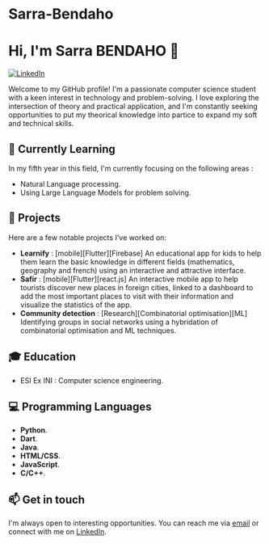 # Sarra-Bendaho
# Hi, I'm Sarra BENDAHO 👋

[![LinkedIn](https://img.shields.io/badge/-LinkedIn-blue?style=flat&logo=linkedin&logoColor=white)](https://www.linkedin.com/in/sarra-bendaho-201219213)

Welcome to my GitHub profile! I'm a passionate computer science student with a keen interest in technology and problem-solving. I love exploring the intersection of theory and practical application, and I'm constantly seeking opportunities to put my theorical knowledge into partice to expand my soft and technical skills.

## 🌱 Currently Learning
In my fifth year in this field, I'm currently focusing on the following areas :
- Natural Language processing.
- Using Large Language Models for problem solving.

## 🚀 Projects
Here are a few notable projects I've worked on:
- **Learnify** : [mobile][Flutter][Firebase] 
An educational app for kids to help them learn the basic knowledge in different fields (mathematics, geography and french) using an interactive and attractive interface. 
- **Safir** : [mobile][Flutter][react.js] An interactive mobile app to help tourists discover new places in foreign cities, linked to a dashboard to add the most important places to visit with their information and visualize the statistics of the app.
- **Community detection** : [Research][Combinatorial optimisation][ML] Identifying groups in social networks using a hybridation of combinatorial optimisation and ML techniques.

## 🎓 Education
- ESI Ex INI : Computer science engineering.

## 💻 Programming Languages
- **Python**.
- **Dart**.
- **Java**.
- **HTML/CSS**.
- **JavaScript**.
- **C/C++**.




## 📫 Get in touch
I'm always open to interesting opportunities. You can reach me via [email](mailto:js_bendaho@esi.dz) or connect with me on [LinkedIn](https://www.linkedin.com/in/sarra-bendaho-201219213).


